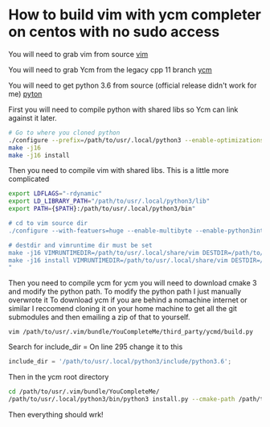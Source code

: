 # How to build vim with ycm completer on centos with no sudo access

You will need to grab vim from source
[vim]( !https://github.com/vim/vim )

You will need to grab Ycm from the legacy cpp 11 branch 
[ycm](https://github.com/ycm-core/YouCompleteMe/tree/legacy-c+%2B11)

You will need to get python 3.6 from source (official release didn't work for me)
[pyton](https://github.com/python/cpython/tree/3.6)

First you will need to compile python with shared libs so Ycm can link against it later.

```bash
# Go to where you cloned python
./configure --prefix=/path/to/usr/.local/python3 --enable-optimizations --enable-shared
make -j16
make -j16 install
```

Then you need to compile vim with shared libs. This is a little more complicated

```bash
export LDFLAGS="-rdynamic"
export LD_LIBRARY_PATH="/path/to/usr/.local/python3/lib"
export PATH={$PATH}:/path/to/usr/.local/python3/bin"

# cd to vim source dir
./configure --with-featuers=huge --enable-multibyte --enable-python3interp=yes --with-python3-command=/path/to/usr/.local/python3/bin/python3 --enable-cscope --prefix=/path/to/usr/.local/vim/ --enable-fail-if-missing

# destdir and vimruntime dir must be set
make -j16 VIMRUNTIMEDIR=/path/to/usr/.local/share/vim DESTDIR=/path/to/usr/.local/vim
make -j16 install VIMRUNTIMEDIR=/path/to/usr/.local/share/vim DESTDIR=/path/to/usr/.local/vim
"
```

Then you need to compile ycm for ycm you will need to download cmake 3 and modify the python path. To modify the python path I just manually overwrote it
To download ycm if you are behind a nomachine internet or similar I reccomend cloning it on your home machine to get all the git submodules and then emailing a zip of that to yourself. 

```
vim /path/to/usr/.vim/bundle/YouCompleteMe/third_party/ycmd/build.py
```

Search for include_dir = 
On line 295 change it to this

```python
include_dir = '/path/to/usr/.local/python3/include/python3.6';
```

Then in the ycm root directory

```bash
cd /path/to/usr/.vim/bundle/YouCompleteMe/
/path/to/usr/.local/python3/bin/python3 install.py --cmake-path /path/to/usr/.local/cmake/cmake
```

Then everything should wrk!





